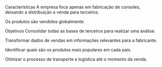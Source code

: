 Características
A empresa foca apenas em fabricação de consoles, deixando a distribuição e venda para terceiros.

Os produtos são vendidos globalmente.

Objetivos
 Consolidar todas as bases de terceiros para realizar uma análise.

 Transformar dados de vendas em informações relevantes para a fabricante.

 Identificar quais são os produtos mais populares em cada país.

 Otimizar o processo de transporte e logística até o momento da venda.